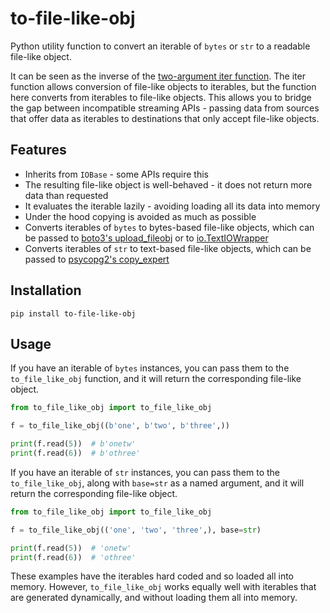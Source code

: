 # to-file-like-obj

Python utility function to convert an iterable of `bytes` or `str` to a readable file-like object.

It can be seen as the inverse of the [two-argument iter function](https://docs.python.org/3/library/functions.html#iter). The iter function allows conversion of file-like objects to iterables, but the function here converts from iterables to file-like objects. This allows you to bridge the gap between incompatible streaming APIs - passing data from sources that offer data as iterables to destinations that only accept file-like objects.


## Features

- Inherits from `IOBase` - some APIs require this
- The resulting file-like object is well-behaved - it does not return more data than requested
- It evaluates the iterable lazily - avoiding loading all its data into memory
- Under the hood copying is avoided as much as possible
- Converts iterables of `bytes` to bytes-based file-like objects, which can be passed to [boto3's upload_fileobj](https://boto3.amazonaws.com/v1/documentation/api/latest/reference/services/s3/client/upload_fileobj.html) or to [io.TextIOWrapper](https://docs.python.org/3/library/io.html#io.TextIOWrapper)
- Converts iterables of `str` to text-based file-like objects, which can be passed to [psycopg2's copy_expert](https://www.psycopg.org/docs/cursor.html#cursor.copy_expert)


## Installation

```shell
pip install to-file-like-obj
```


## Usage

If you have an iterable of `bytes` instances, you can pass them to the `to_file_like_obj` function, and it will return the corresponding file-like object.

```python
from to_file_like_obj import to_file_like_obj

f = to_file_like_obj((b'one', b'two', b'three',))

print(f.read(5))  # b'onetw'
print(f.read(6))  # b'othree'
```

If you have an iterable of `str` instances, you can pass them to the `to_file_like_obj`, along with `base=str` as a named argument, and it will return the corresponding file-like object.

```python
from to_file_like_obj import to_file_like_obj

f = to_file_like_obj(('one', 'two', 'three',), base=str)

print(f.read(5))  # 'onetw'
print(f.read(6))  # 'othree'
```

These examples have the iterables hard coded and so loaded all into memory. However, `to_file_like_obj` works equally well with iterables that are generated dynamically, and without loading them all into memory.
